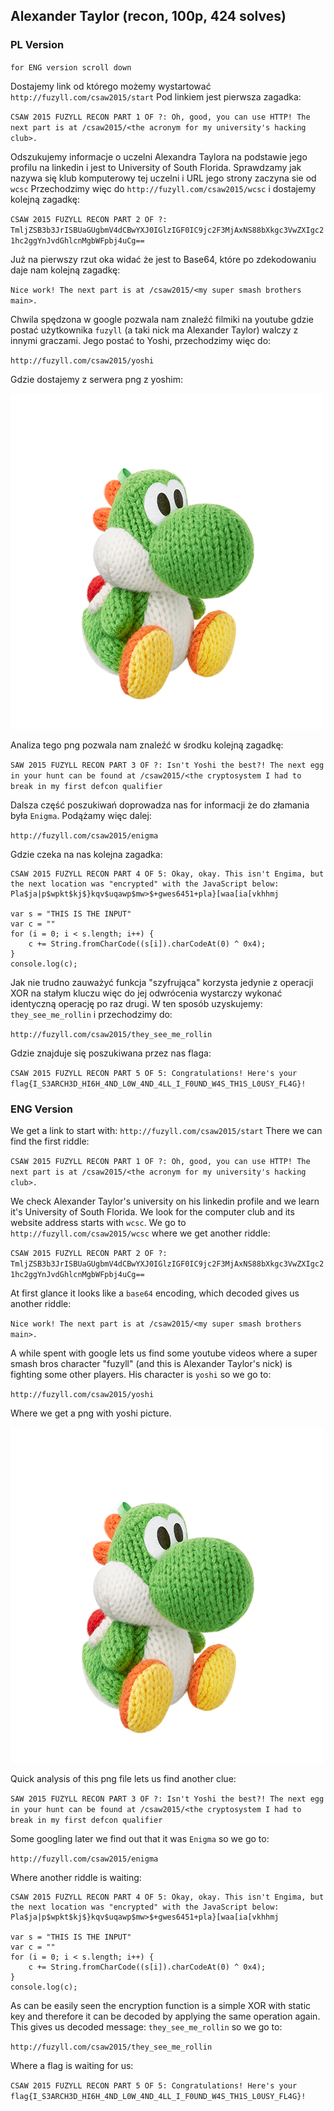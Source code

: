 ## Alexander Taylor (recon, 100p, 424 solves)

### PL Version
`for ENG version scroll down`

Dostajemy link od którego możemy wystartować `http://fuzyll.com/csaw2015/start`
Pod linkiem jest pierwsza zagadka:

`CSAW 2015 FUZYLL RECON PART 1 OF ?: Oh, good, you can use HTTP! The next part is at /csaw2015/<the acronym for my university's hacking club>.`

Odszukujemy informacje o uczelni Alexandra Taylora na podstawie jego profilu na linkedin i jest to University of South Florida. Sprawdzamy jak nazywa się klub komputerowy tej uczelni i URL jego strony zaczyna sie od `wcsc`
Przechodzimy więc do `http://fuzyll.com/csaw2015/wcsc` i dostajemy kolejną zagadkę:

`CSAW 2015 FUZYLL RECON PART 2 OF ?: TmljZSB3b3JrISBUaGUgbmV4dCBwYXJ0IGlzIGF0IC9jc2F3MjAxNS88bXkgc3VwZXIgc21hc2ggYnJvdGhlcnMgbWFpbj4uCg==`

Już na pierwszy rzut oka widać że jest to Base64, które po zdekodowaniu daje nam kolejną zagadkę:

`Nice work! The next part is at /csaw2015/<my super smash brothers main>.`

Chwila spędzona w google pozwala nam znaleźć filmiki na youtube gdzie postać użytkownika `fuzyll` (a taki nick ma Alexander Taylor) walczy z innymi graczami. Jego postać to Yoshi, przechodzimy więc do:

`http://fuzyll.com/csaw2015/yoshi`

Gdzie dostajemy z serwera png z yoshim:

![](./yoshi.png)

Analiza tego png pozwala nam znaleźć w środku kolejną zagadkę:

`SAW 2015 FUZYLL RECON PART 3 OF ?: Isn't Yoshi the best?! The next egg in your hunt can be found at /csaw2015/<the cryptosystem I had to break in my first defcon qualifier`

Dalsza część poszukiwań doprowadza nas for informacji że do złamania była `Enigma`. Podążamy więc dalej:

`http://fuzyll.com/csaw2015/enigma`

Gdzie czeka na nas kolejna zagadka:

```
CSAW 2015 FUZYLL RECON PART 4 OF 5: Okay, okay. This isn't Engima, but the next location was "encrypted" with the JavaScript below: Pla$ja|p$wpkt$kj$}kqv$uqawp$mw>$+gwes6451+pla}[waa[ia[vkhhmj

var s = "THIS IS THE INPUT"
var c = ""
for (i = 0; i < s.length; i++) {
    c += String.fromCharCode((s[i]).charCodeAt(0) ^ 0x4);
}
console.log(c);
```

Jak nie trudno zauważyć funkcja "szyfrująca" korzysta jedynie z operacji XOR na stałym kluczu więc do jej odwrócenia wystarczy wykonać identyczną operację po raz drugi. W ten sposób uzyskujemy: `they_see_me_rollin` i przechodzimy do:

`http://fuzyll.com/csaw2015/they_see_me_rollin`

Gdzie znajduje się poszukiwana przez nas flaga:

`CSAW 2015 FUZYLL RECON PART 5 OF 5: Congratulations! Here's your flag{I_S3ARCH3D_HI6H_4ND_L0W_4ND_4LL_I_F0UND_W4S_TH1S_L0USY_FL4G}!`


### ENG Version

We get a link to start with: `http://fuzyll.com/csaw2015/start`
There we can find the first riddle:

`CSAW 2015 FUZYLL RECON PART 1 OF ?: Oh, good, you can use HTTP! The next part is at /csaw2015/<the acronym for my university's hacking club>.`

We check Alexander Taylor's university on his linkedin profile and we learn it's University of South Florida. We look for the computer club and its website address starts with `wcsc`.
We go to `http://fuzyll.com/csaw2015/wcsc` where we get another riddle:

`CSAW 2015 FUZYLL RECON PART 2 OF ?: TmljZSB3b3JrISBUaGUgbmV4dCBwYXJ0IGlzIGF0IC9jc2F3MjAxNS88bXkgc3VwZXIgc21hc2ggYnJvdGhlcnMgbWFpbj4uCg==`

At first glance it looks like a `base64` encoding, which decoded gives us another riddle:

`Nice work! The next part is at /csaw2015/<my super smash brothers main>.`

A while spent with google lets us find some youtube videos where a super smash bros character "fuzyll" (and this is Alexander Taylor's nick) is fighting some other players. His character is `yoshi` so we go to:

`http://fuzyll.com/csaw2015/yoshi`

Where we get a png with yoshi picture. 

![](./yoshi.png)

Quick analysis of this png file lets us find another clue:

`SAW 2015 FUZYLL RECON PART 3 OF ?: Isn't Yoshi the best?! The next egg in your hunt can be found at /csaw2015/<the cryptosystem I had to break in my first defcon qualifier`

Some googling later we find out that it was `Enigma` so we go to:

`http://fuzyll.com/csaw2015/enigma`

Where another riddle is waiting:

```
CSAW 2015 FUZYLL RECON PART 4 OF 5: Okay, okay. This isn't Engima, but the next location was "encrypted" with the JavaScript below: Pla$ja|p$wpkt$kj$}kqv$uqawp$mw>$+gwes6451+pla}[waa[ia[vkhhmj

var s = "THIS IS THE INPUT"
var c = ""
for (i = 0; i < s.length; i++) {
    c += String.fromCharCode((s[i]).charCodeAt(0) ^ 0x4);
}
console.log(c);
```

As can be easily seen the encryption function is a simple XOR with static key and therefore it can be decoded by applying the same operation again. This gives us decoded message: `they_see_me_rollin` so we go to:

`http://fuzyll.com/csaw2015/they_see_me_rollin`

Where a flag is waiting for us:

`CSAW 2015 FUZYLL RECON PART 5 OF 5: Congratulations! Here's your flag{I_S3ARCH3D_HI6H_4ND_L0W_4ND_4LL_I_F0UND_W4S_TH1S_L0USY_FL4G}!`